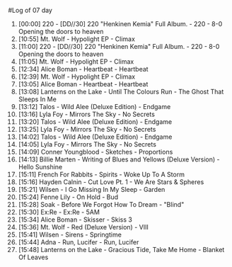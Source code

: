 #Log of 07 day

1. [00:00] 220 - [DD​/​/​30] 220 "Henkinen Kemia" Full Album. - 220 - 8-0 Opening the doors to heaven
1. [10:55] Mt. Wolf - Hypolight EP - Climax
1. [11:00] 220 - [DD​/​/​30] 220 "Henkinen Kemia" Full Album. - 220 - 8-0 Opening the doors to heaven
1. [11:05] Mt. Wolf - Hypolight EP - Climax
1. [12:34] Alice Boman - Heartbeat - Heartbeat
1. [12:39] Mt. Wolf - Hypolight EP - Climax
1. [13:05] Alice Boman - Heartbeat - Heartbeat
1. [13:08] Lanterns on the Lake - Until The Colours Run - The Ghost That Sleeps In Me
1. [13:12] Talos - Wild Alee (Deluxe Edition) - Endgame
1. [13:16] Lyla Foy - Mirrors The Sky - No Secrets
1. [13:20] Talos - Wild Alee (Deluxe Edition) - Endgame
1. [13:25] Lyla Foy - Mirrors The Sky - No Secrets
1. [14:02] Talos - Wild Alee (Deluxe Edition) - Endgame
1. [14:05] Lyla Foy - Mirrors The Sky - No Secrets
1. [14:09] Conner Youngblood - Sketches - Proportions
1. [14:13] Billie Marten - Writing of Blues and Yellows (Deluxe Version) - Hello Sunshine
1. [15:11] French For Rabbits - Spirits - Woke Up To A Storm
1. [15:16] Hayden Calnin - Cut Love Pt. 1 - We Are Stars & Spheres
1. [15:21] Wilsen - I Go Missing In My Sleep - Garden
1. [15:24] Fenne Lily - On Hold - Bud
1. [15:28] Soak - Before We Forgot How To Dream - "Blind"
1. [15:30] Ex:Re - Ex:Re - 5AM
1. [15:34] Alice Boman - Skisser - Skiss 3
1. [15:36] Mt. Wolf - Red (Deluxe Version) - VIII
1. [15:41] Wilsen - Sirens - Springtime
1. [15:44] Adna - Run, Lucifer - Run, Lucifer
1. [15:48] Lanterns on the Lake - Gracious Tide, Take Me Home - Blanket Of Leaves
